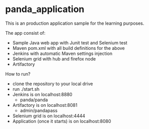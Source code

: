 # panda_application


This is an production application sample for the learning purposes.

The app consist of:
- Sample Java web app with Junit test and Selenium test
- Maven pom.xml with all build definitions for the above
- Jenkins with automatic Maven settings injection
- Selenium grid with hub and firefox node
- Artifactory

How to run?
- clone the repository to your local drive
- run ./start.sh 
- Jenkins is on localhost:8880
  - panda/panda
- Artifactory is on localhost:8081
  - admin/pandapass
- Selenium grid is on localhost:4444
- Application (once it starts) is on localhost:8080
